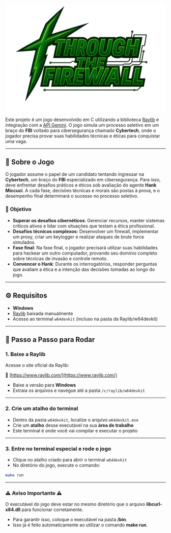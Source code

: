 <p align="center">
  <img src="https://github.com/Carlosesposito22/JogoAED/blob/main/src/sprites/logo_jogo.png?raw=true" alt="Logo do Jogo" width="800">
</p>

Este projeto é um jogo desenvolvido em C utilizando a biblioteca [Raylib](https://www.raylib.com/) e integração com a [API Gemini](https://ai.google.dev/). O jogo simula um processo seletivo em um braço do **FBI** voltado para cibersegurança chamado **Cybertech**, onde o jogador precisa provar suas habilidades técnicas e éticas para conquistar uma vaga.

---

## 🌟 Sobre o Jogo

O jogador assume o papel de um candidato tentando ingressar na **Cybertech**, um braço do **FBI** especializado em cibersegurança. Para isso, deve enfrentar desafios práticos e éticos sob avaliação do agente **Hank Miccuci**. A cada fase, decisões técnicas e morais são postas à prova, e o desempenho final determinará o sucesso no processo seletivo.

### 🎯 Objetivo

- **Superar os desafios cibernéticos**: Gerenciar recursos, manter sistemas críticos ativos e lidar com situações que testam a ética profissional.
- **Desafios técnicos complexos:** Desenvolver um firewall, implementar um proxy, criar um keylogger e realizar ataques de brute force simulados.
- **Fase final**: Na fase final, o jogador precisará utilizar suas habilidades para hackear um outro computador, provando seu domínio completo sobre técnicas de invasão e controle remoto.
- **Convencer o Hank**: Durante os interrogatórios, responder perguntas que avaliam a ética e a intenção das decisões tomadas ao longo do jogo.

---

## ⚙️ Requisitos

- **Windows**
- [Raylib](https://www.raylib.com/) baixada manualmente
- Acesso ao terminal `w64devkit` (incluso na pasta da Raylib/w64devkit)

---

## 🧭 Passo a Passo para Rodar

### 1. Baixe a Raylib

Acesse o site oficial da Raylib:

🔗 [https://www.raylib.com/](https://www.raylib.com/)

- Baixe a versão para **Windows**
- Extraia os arquivos e navegue até a pasta `/c/raylib/w64devkit`

---

### 2. Crie um atalho do terminal

- Dentro da pasta `w64devkit`, localize o arquivo `w64devkit.exe`
- Crie um **atalho** desse executável na sua **área de trabalho**
- Este terminal é onde você vai compilar e executar o projeto

---

### 3. Entre no terminal especial e rode o jogo

- Clique no atalho criado para abrir o terminal `w64devkit`
- No diretório do jogo, execute o comando:

```bash
make run
```
---

### ⚠️ Aviso Importante ⚠️

O executável do jogo deve estar no mesmo diretório que o arquivo **libcurl-x64.dll** para funcionar corretamente.  

- Para garantir isso, coloque o executável na pasta **/bin**.  
- Isso já é feito automaticamente ao utilizar o comando **make run**.
